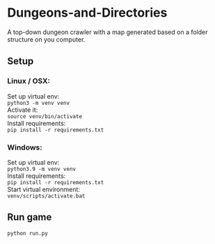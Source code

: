 # Dungeons-and-Directories

A top-down dungeon crawler with a map generated based on a folder structure on you computer.

## Setup

### Linux / OSX:  
Set up virtual env:  
`python3 -m venv venv`  
Activate it:  
`source venv/bin/activate`  
Install requirements:  
`pip install -r requirements.txt`

### Windows:  
Set up virtual env:  
`python3.9 -m venv venv`  
Install requirements:  
`pip install -r requirements.txt`  
Start virtual environment:  
`venv/scripts/activate.bat`

## Run game
`python run.py`